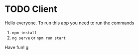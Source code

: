 # TODO Client

Hello everyone. To run this app you need to run the commands

1. `npm install`
2. `ng serve` or `npm run start`

Have fun!
g
